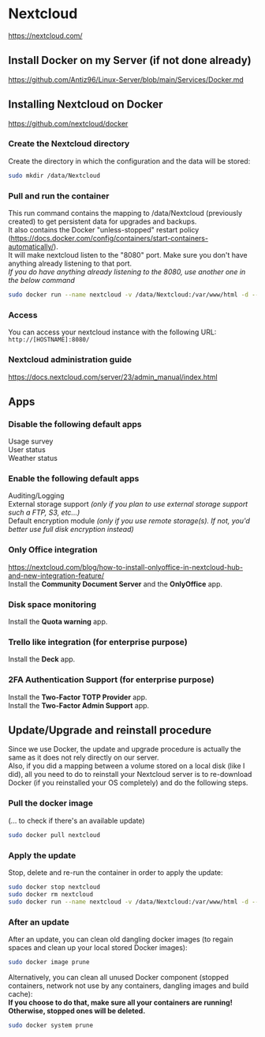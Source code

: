 # Nextcloud

<https://nextcloud.com/>

## Install Docker on my Server (if not done already)

<https://github.com/Antiz96/Linux-Server/blob/main/Services/Docker.md>

## Installing Nextcloud on Docker

<https://github.com/nextcloud/docker>

### Create the Nextcloud directory

Create the directory in which the configuration and the data will be stored:

```bash
sudo mkdir /data/Nextcloud
```

### Pull and run the container

This run command contains the mapping to /data/Nextcloud (previously created) to get persistent data for upgrades and backups.  
It also contains the Docker "unless-stopped" restart policy (<https://docs.docker.com/config/containers/start-containers-automatically/>).  
It will make nextcloud listen to the "8080" port. Make sure you don't have anything already listening to that port.  
*If you do have anything already listening to the 8080, use another one in the below command*

```bash
sudo docker run --name nextcloud -v /data/Nextcloud:/var/www/html -d --restart unless-stopped -p 8080:80 nextcloud
```

### Access

You can access your nextcloud instance with the following URL:  
`http://[HOSTNAME]:8080/`

### Nextcloud administration guide

<https://docs.nextcloud.com/server/23/admin_manual/index.html>

## Apps

### Disable the following default apps

Usage survey  
User status  
Weather status

### Enable the following default apps

Auditing/Logging  
External storage support *(only if you plan to use external storage support such a FTP, S3, etc...)*  
Default encryption module *(only if you use remote storage(s). If not, you'd better use full disk encryption instead)*

### Only Office integration

<https://nextcloud.com/blog/how-to-install-onlyoffice-in-nextcloud-hub-and-new-integration-feature/>  
Install the **Community Document Server** and the **OnlyOffice** app.

### Disk space monitoring

Install the **Quota warning** app.

### Trello like integration (for enterprise purpose)

Install the **Deck** app.

### 2FA Authentication Support (for enterprise purpose)

Install the **Two-Factor TOTP Provider** app.  
Install the **Two-Factor Admin Support** app.

## Update/Upgrade and reinstall procedure

Since we use Docker, the update and upgrade procedure is actually the same as it does not rely directly on our server.  
Also, if you did a mapping between a volume stored on a local disk (like I did), all you need to do to reinstall your Nextcloud server is to re-download Docker (if you reinstalled your OS completely) and do the following steps.

### Pull the docker image

(... to check if there's an available update)

```bash
sudo docker pull nextcloud
```

### Apply the update

Stop, delete and re-run the container in order to apply the update:

```bash
sudo docker stop nextcloud
sudo docker rm nextcloud
sudo docker run --name nextcloud -v /data/Nextcloud:/var/www/html -d --restart unless-stopped -p 8080:80 nextcloud
```

### After an update

After an update, you can clean old dangling docker images (to regain spaces and clean up your local stored Docker images):

```bash
sudo docker image prune
```

Alternatively, you can clean all unused Docker component (stopped containers, network not use by any containers, dangling images and build cache):  
**If you choose to do that, make sure all your containers are running! Otherwise, stopped ones will be deleted.**

```bash
sudo docker system prune
```
